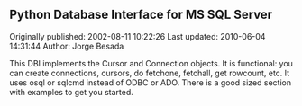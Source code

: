 ## Python Database Interface for MS SQL Server 
Originally published: 2002-08-11 10:22:26 
Last updated: 2010-06-04 14:31:44 
Author: Jorge Besada 
 
This DBI implements the Cursor and Connection objects. It is functional: you can create connections, cursors, do fetchone, fetchall, get rowcount, etc. It uses osql or sqlcmd instead of ODBC or ADO. There is a good sized section with examples to get you started. 